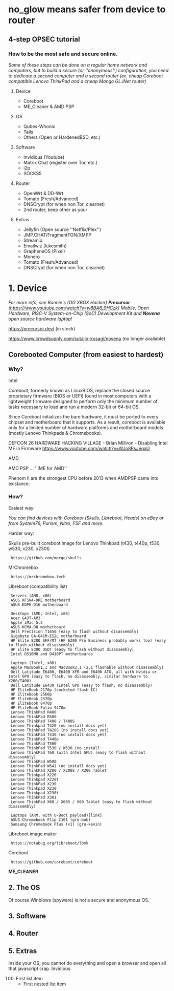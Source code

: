 # no_glow means safer from device to router

## 4-step OPSEC tutorial

### How to be the most safe and secure online.

*Some of these steps can be done on a regular home network and computers, but to build a secure (or ''anonymous'') configuration, you need to dedicate a second computer and a second router (ex. cheap Coreboot compatible Lenovo ThinkPad and a cheap Mango GL.iNet router)*

1. Device
     - Coreboot
     - ME_Cleaner & AMD PSP

2. OS
     - Qubes-Whonix
     - Tails
     - Others (Open or HardenedBSD, etc.)
  
3. Software
     - Invidious (Youtube)
     - Matrix Chat (register over Tor, etc.)
     - i2p
     - SOCKS5

4. Router
     - OpenWrt & DD-Wrt
     - Tomato (Fresh/Advanced)
     - DNSCrypt (for when non Tor, clearnet)
     - 2nd router, keep other as your 

5. Extras
     - Jellyfin (Open source ''Netflix/Plex'')
     - JMP.CHAT/FragmentTON/XMPP
     - Streamio
     - Emailwiz (lukesmith)
     - GrapheneOS (Pixel)
     - Monero
     - Tomato (Fresh/Advanced)
     - DNSCrypt (for when non Tor, clearnet)

# 1. **Device**

*For more info, see Bunnie's (OG XBOX Hacker) **Precursor** (https://www.youtube.com/watch?v=w8BA6_9HCzk) Mobile, Open Hardware, RISC-V System-on-Chip (SoC) Development Kit and **Novena** open source hardware laptop!*

https://precursor.dev/ (in stock)

https://www.crowdsupply.com/sutajio-kosagi/novena (no longer available)

## Corebooted Computer (from easiest to hardest)

### Why?

Intel

Coreboot, formerly known as LinuxBIOS, replace the closed source proprietary firmware (BIOS or UEFI) found in most computers with a lightweight firmware designed to perform only the minimum number of tasks necessary to load and run a modern 32-bit or 64-bit OS.

Since Coreboot initializes the bare hardware, it must be ported to every chipset and motherboard that it supports. As a result, coreboot is available only for a limited number of hardware platforms and motherboard models (mostly Lenovo Thinkpads & Chromebooks).

DEFCON 26 HARDWARE HACKING VILLAGE - Brian Milliron - Disabling Intel ME in Firmware https://www.youtube.com/watch?v=WJo8RsJeqxU

AMD

AMD PSP ... ''IME for AMD''

Phenom II are the strongest CPU before 2013 when AMDPSP came into existance.

### How?

Easiest way:

   *You can find devices with Coreboot (Skulls, Libreboot, Heads) on eBay or from System76, Purism, Nitro, FSF and more.*

Harder way:

Skulls pre-built coreboot image for Lenovo Thinkpad (t430, t440p, t530, w530, x230, x230t)
      
     https://github.com/merge/skulls

MrChromebox

     https://mrchromebox.tech
      
Libreboot (compatibility list)

     Servers (AMD, x86) 
     ASUS KFSN4-DRE motherboard
     ASUS KGPE-D16 motherboard
     
     Desktops (AMD, Intel, x86)
     Acer G43T-AM3
     Apple iMac 5,2
     ASUS KCMA-D8 motherboard
     Dell Precision T1650 (easy to flash without disassembly)
     Gigabyte GA-G41M-ES2L motherboard
     HP Elite 8200 SFF/MT (HP 6200 Pro Business probably works too) (easy to flash without disassembly)
     HP Elite 8300 USDT (easy to flash without disassembly)
     Intel D510MO and D410PT motherboards
     
     Laptops (Intel, x86)
     Apple MacBook1,1 and MacBook2,1 (2,1 flashable without disassembly)
     Dell Latitude E6400, E6400 XFR and E6400 ATG, all with Nvidia or Intel GPU (easy to flash, no disassembly, similar hardware to X200/T400)
     Dell Latitude E6430 (Intel GPU (easy to flash, no disassembly)
     HP EliteBook 2170p (socketed flash IC)
     HP EliteBook 2560p
     HP EliteBook 2570p
     HP EliteBook 8470p
     HP EliteBook Folio 9470m
     Lenovo ThinkPad R400
     Lenovo ThinkPad R500
     Lenovo ThinkPad T400 / T400S
     Lenovo Thinkpad T420 (no install docs yet)
     Lenovo ThinkPad T420S (no install docs yet)
     Lenovo ThinkPad T430 (no install docs yet)
     Lenovo ThinkPad T440p
     Lenovo ThinkPad T500
     Lenovo ThinkPad T530 / W530 (no install
     Lenovo ThinkPad T60 (with Intel GPU) (easy to flash without disassembly)
     Lenovo ThinkPad W500
     Lenovo ThinkPad W541 (no install docs yet)
     Lenovo ThinkPad X200 / X200S / X200 Tablet
     Lenovo Thinkpad X220
     Lenovo Thinkpad X220t
     Lenovo ThinkPad X230
     Lenovo Thinkpad X230
     Lenovo Thinkpad X230t
     Lenovo ThinkPad X301
     Lenovo ThinkPad X60 / X60S / X60 Tablet (easy to flash without disassembly)
     
     Laptops (ARM, with U-Boot payload)[link]
     ASUS Chromebook Flip C101 (gru-bob)
     Samsung Chromebook Plus (v1) (gru-kevin)
      
Libreboot image maker

     https://notabug.org/libreboot/lbmk

Coreboot
     
     https://github.com/coreboot/coreboot

**ME_CLEANER**


## 2. The OS
   Of course Winblows (spyware) is not a secure and anonymous OS.
   
## 3. Software

## 4. Router

## 5. Extras

Inside your OS, you cannot do everything and open a browser and open all that javascript crap. 
Invidious


100. First list item
     - First nested list item
